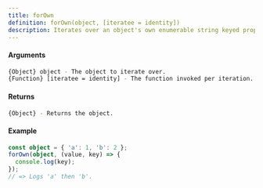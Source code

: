 ```yaml
---
title: forOwn
definition: forOwn(object, [iteratee = identity])
description: Iterates over an object's own enumerable string keyed properties, calling `iteratee` for each property. The `iteratee` is invoked with three arguments, (value, key, object). Iteratee functions may exit iteration early by explicitly returning `false`.
---
```



#### Arguments


```bash
{Object} object - The object to iterate over.
{Function} [iteratee = identity] - The function invoked per iteration.
```


#### Returns


```bash
{Object} - Returns the object.
```


#### Example


```ts
const object = { 'a': 1, 'b': 2 };
forOwn(object, (value, key) => {
  console.log(key);
});
// => Logs 'a' then 'b'.
```